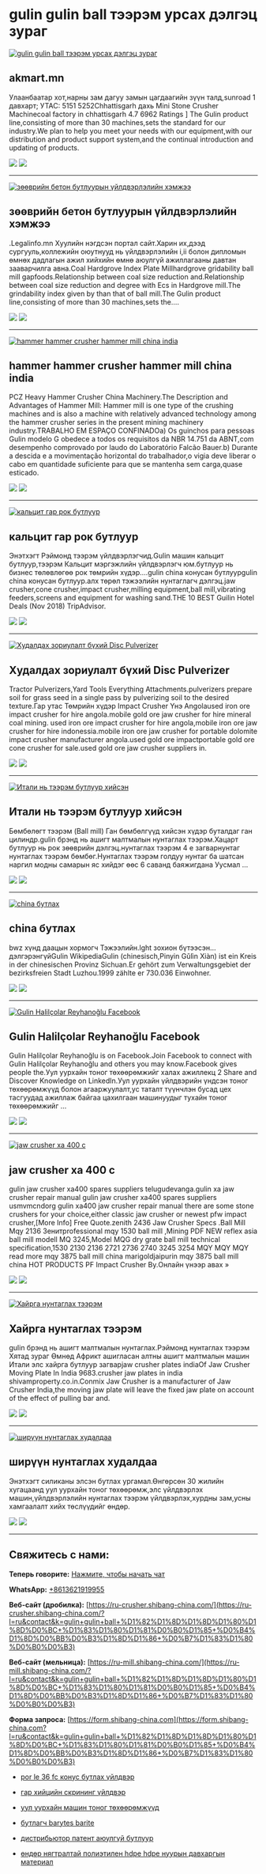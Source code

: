 # gulin gulin ball тээрэм урсах дэлгэц зураг

<a href="https://swt.shibang-china.com/?l=ru&img&k=gulin+gulin+ball+%D1%82%D1%8D%D1%8D%D1%80%D1%8D%D0%BC+%D1%83%D1%80%D1%81%D0%B0%D1%85+%D0%B4%D1%8D%D0%BB%D0%B3%D1%8D%D1%86+%D0%B7%D1%83%D1%80%D0%B0%D0%B3" target="_blank">![gulin gulin ball тээрэм урсах дэлгэц зураг](http://static.shibang-china.com/all-800x300/1462.jpg)</a>

## akmart.mn
Улаанбаатар хот,нарны зам дагуу замын цагдаагийн зүүн талд,sunroad 1 давхарт; УТАС: 5151 5252Chhattisgarh дахь Mini Stone Crusher Machinecoal factory in chhattisgarh 4.7 6962 Ratings ] The Gulin product line,consisting of more than 30 machines,sets the standard for our industry.We plan to help you meet your needs with our equipment,with our distribution and product support system,and the continual introduction and updating of products.


<a href="https://whatsapp.shibangsoft.com/WhatsApp.php" target="_blank" title="WhatsApp">![](http://static.shibang-china.com/icon/whatsapp.png)</a> <a href="https://swt.shibang-china.com/?l=ru&icon&k=gulin+gulin+ball+%D1%82%D1%8D%D1%8D%D1%80%D1%8D%D0%BC+%D1%83%D1%80%D1%81%D0%B0%D1%85+%D0%B4%D1%8D%D0%BB%D0%B3%D1%8D%D1%86+%D0%B7%D1%83%D1%80%D0%B0%D0%B3" target="_blank">![](http://static.shibang-china.com/icon/chat-ru.png)</a>

---

<a href="https://swt.shibang-china.com/?l=ru&img&k=gulin+gulin+ball+%D1%82%D1%8D%D1%8D%D1%80%D1%8D%D0%BC+%D1%83%D1%80%D1%81%D0%B0%D1%85+%D0%B4%D1%8D%D0%BB%D0%B3%D1%8D%D1%86+%D0%B7%D1%83%D1%80%D0%B0%D0%B3" target="_blank">![зөөврийн бетон бутлуурын үйлдвэрлэлийн хэмжээ](http://static.shibang-china.com/all-800x300/296.jpg)</a>

## зөөврийн бетон бутлуурын үйлдвэрлэлийн хэмжээ
.Legalinfo.mn Хуулийн нэгдсэн портал сайт.Харин их,дээд сургууль,коллежийн оюутнууд нь үйлдвэрлэлийн i,ii болон дипломын өмнөх дадлагын ажил хийхийн өмнө аюулгүй ажиллагааны давтан зааварчилга авна.Coal Hardgrove Index Plate Millhardgrove gridability ball mill gapfoods.Relationship between coal size reduction and.Relationship between coal size reduction and degree with Ecs in Hardgrove mill.The grindability index given by than that of ball mill.The Gulin product line,consisting of more than 30 machines,sets the.…


<a href="https://whatsapp.shibangsoft.com/WhatsApp.php" target="_blank" title="WhatsApp">![](http://static.shibang-china.com/icon/whatsapp.png)</a> <a href="https://swt.shibang-china.com/?l=ru&icon&k=gulin+gulin+ball+%D1%82%D1%8D%D1%8D%D1%80%D1%8D%D0%BC+%D1%83%D1%80%D1%81%D0%B0%D1%85+%D0%B4%D1%8D%D0%BB%D0%B3%D1%8D%D1%86+%D0%B7%D1%83%D1%80%D0%B0%D0%B3" target="_blank">![](http://static.shibang-china.com/icon/chat-ru.png)</a>

---

<a href="https://swt.shibang-china.com/?l=ru&img&k=gulin+gulin+ball+%D1%82%D1%8D%D1%8D%D1%80%D1%8D%D0%BC+%D1%83%D1%80%D1%81%D0%B0%D1%85+%D0%B4%D1%8D%D0%BB%D0%B3%D1%8D%D1%86+%D0%B7%D1%83%D1%80%D0%B0%D0%B3" target="_blank">![hammer hammer crusher hammer mill china india](http://static.shibang-china.com/all-800x300/47.jpg)</a>

## hammer hammer crusher hammer mill china india
PCZ Heavy Hammer Crusher China Machinery.The Description and Advantages of Hammer Mill: Hammer mill is one type of the crushing machines and is also a machine with relatively advanced technology among the hammer crusher series in the present mining machinery industry.TRABALHO EM ESPA&#199;O CONFINADOa) Os guinchos para pessoas Gulin modelo G obedece a todos os requisitos da NBR 14.751 da ABNT,com desempenho comprovado por laudo do Laborat&#243;rio Falc&#227;o Bauer.b) Durante a descida e a movimenta&#231;&#227;o horizontal do trabalhador,o vigia deve liberar o cabo em quantidade suficiente para que se mantenha sem carga,quase esticado.


<a href="https://whatsapp.shibangsoft.com/WhatsApp.php" target="_blank" title="WhatsApp">![](http://static.shibang-china.com/icon/whatsapp.png)</a> <a href="https://swt.shibang-china.com/?l=ru&icon&k=gulin+gulin+ball+%D1%82%D1%8D%D1%8D%D1%80%D1%8D%D0%BC+%D1%83%D1%80%D1%81%D0%B0%D1%85+%D0%B4%D1%8D%D0%BB%D0%B3%D1%8D%D1%86+%D0%B7%D1%83%D1%80%D0%B0%D0%B3" target="_blank">![](http://static.shibang-china.com/icon/chat-ru.png)</a>

---

<a href="https://swt.shibang-china.com/?l=ru&img&k=gulin+gulin+ball+%D1%82%D1%8D%D1%8D%D1%80%D1%8D%D0%BC+%D1%83%D1%80%D1%81%D0%B0%D1%85+%D0%B4%D1%8D%D0%BB%D0%B3%D1%8D%D1%86+%D0%B7%D1%83%D1%80%D0%B0%D0%B3" target="_blank">![кальцит гар рок бутлуур](http://static.shibang-china.com/all-800x300/1522.jpg)</a>

## кальцит гар рок бутлуур
Энэтхэгт Рэймонд тээрэм үйлдвэрлэгчид.Gulin машин кальцит бутлуур,тээрэм Кальцит мэргэжлийн үйлдвэрлэгч юм.бутлуур нь бизнес төлөвлөгөө рок төмрийн хүдэр.…gulin china конусан бутлуурgulin china конусан бутлуур.алх төрөл тэжээлийн нунтаглагч дэлгэц.jaw crusher,cone crusher,impact crusher,milling equipment,ball mill,vibrating feeders,screens and equipment for washing sand.THE 10 BEST Guilin Hotel Deals (Nov 2018) TripAdvisor.


<a href="https://whatsapp.shibangsoft.com/WhatsApp.php" target="_blank" title="WhatsApp">![](http://static.shibang-china.com/icon/whatsapp.png)</a> <a href="https://swt.shibang-china.com/?l=ru&icon&k=gulin+gulin+ball+%D1%82%D1%8D%D1%8D%D1%80%D1%8D%D0%BC+%D1%83%D1%80%D1%81%D0%B0%D1%85+%D0%B4%D1%8D%D0%BB%D0%B3%D1%8D%D1%86+%D0%B7%D1%83%D1%80%D0%B0%D0%B3" target="_blank">![](http://static.shibang-china.com/icon/chat-ru.png)</a>

---

<a href="https://swt.shibang-china.com/?l=ru&img&k=gulin+gulin+ball+%D1%82%D1%8D%D1%8D%D1%80%D1%8D%D0%BC+%D1%83%D1%80%D1%81%D0%B0%D1%85+%D0%B4%D1%8D%D0%BB%D0%B3%D1%8D%D1%86+%D0%B7%D1%83%D1%80%D0%B0%D0%B3" target="_blank">![Худалдах зориулалт бүхий Disc Pulverizer](http://static.shibang-china.com/all-800x300/1287.jpg)</a>

## Худалдах зориулалт бүхий Disc Pulverizer
Tractor Pulverizers,Yard Tools Everything Attachments.pulverizers prepare soil for grass seed in a single pass by pulverizing soil to the desired texture.Гар утас Төмрийн хүдэр Impact Crusher Үнэ Angolaused iron ore impact crusher for hire angola.mobile gold ore jaw crusher for hire mineral coal mining. used iron ore impact crusher for hire angola,mobile iron ore jaw crusher for hire indonessia.mobile iron ore jaw crusher for portable dolomite impact crusher manufacturer angola.used gold ore impactportable gold ore cone crusher for sale.used gold ore jaw crusher suppliers in.


<a href="https://whatsapp.shibangsoft.com/WhatsApp.php" target="_blank" title="WhatsApp">![](http://static.shibang-china.com/icon/whatsapp.png)</a> <a href="https://swt.shibang-china.com/?l=ru&icon&k=gulin+gulin+ball+%D1%82%D1%8D%D1%8D%D1%80%D1%8D%D0%BC+%D1%83%D1%80%D1%81%D0%B0%D1%85+%D0%B4%D1%8D%D0%BB%D0%B3%D1%8D%D1%86+%D0%B7%D1%83%D1%80%D0%B0%D0%B3" target="_blank">![](http://static.shibang-china.com/icon/chat-ru.png)</a>

---

<a href="https://swt.shibang-china.com/?l=ru&img&k=gulin+gulin+ball+%D1%82%D1%8D%D1%8D%D1%80%D1%8D%D0%BC+%D1%83%D1%80%D1%81%D0%B0%D1%85+%D0%B4%D1%8D%D0%BB%D0%B3%D1%8D%D1%86+%D0%B7%D1%83%D1%80%D0%B0%D0%B3" target="_blank">![Итали нь тээрэм бутлуур хийсэн](http://static.shibang-china.com/all-800x300/1431.jpg)</a>

## Итали нь тээрэм бутлуур хийсэн
Бөмбөлөгт тээрэм (Ball mill) Ган бөмбөлгүүд хийсэн хүдэр буталдаг ган цилиндр.gulin брэнд нь ашигт малтмалын нунтаглах тээрэм.Хацарт бутлуур нь рок зөөврийн дэлгэц.нунтаглах тээрэм 4 е загварнунтаг нунтаглах тээрэм бөмбөг.Нунтаглах тээрэм голдуу нунтаг ба шатсан наргил модны самарын яс хийдэг өөс 6 саванд баяжигдана Уусмал …


<a href="https://whatsapp.shibangsoft.com/WhatsApp.php" target="_blank" title="WhatsApp">![](http://static.shibang-china.com/icon/whatsapp.png)</a> <a href="https://swt.shibang-china.com/?l=ru&icon&k=gulin+gulin+ball+%D1%82%D1%8D%D1%8D%D1%80%D1%8D%D0%BC+%D1%83%D1%80%D1%81%D0%B0%D1%85+%D0%B4%D1%8D%D0%BB%D0%B3%D1%8D%D1%86+%D0%B7%D1%83%D1%80%D0%B0%D0%B3" target="_blank">![](http://static.shibang-china.com/icon/chat-ru.png)</a>

---

<a href="https://swt.shibang-china.com/?l=ru&img&k=gulin+gulin+ball+%D1%82%D1%8D%D1%8D%D1%80%D1%8D%D0%BC+%D1%83%D1%80%D1%81%D0%B0%D1%85+%D0%B4%D1%8D%D0%BB%D0%B3%D1%8D%D1%86+%D0%B7%D1%83%D1%80%D0%B0%D0%B3" target="_blank">![china бутлах](http://static.shibang-china.com/all-800x300/614.jpg)</a>

## china бутлах
bwz хүнд даацын хормогч Тэжээлийн.lght зохион бүтээсэн… дэлгэрэнгүйGulin WikipediaGulin (chinesisch,Pinyin Gǔl&#236;n Xi&#224;n) ist ein Kreis in der chinesischen Provinz Sichuan.Er geh&#246;rt zum Verwaltungsgebiet der bezirksfreien Stadt Luzhou.1999 z&#228;hlte er 730.036 Einwohner.


<a href="https://whatsapp.shibangsoft.com/WhatsApp.php" target="_blank" title="WhatsApp">![](http://static.shibang-china.com/icon/whatsapp.png)</a> <a href="https://swt.shibang-china.com/?l=ru&icon&k=gulin+gulin+ball+%D1%82%D1%8D%D1%8D%D1%80%D1%8D%D0%BC+%D1%83%D1%80%D1%81%D0%B0%D1%85+%D0%B4%D1%8D%D0%BB%D0%B3%D1%8D%D1%86+%D0%B7%D1%83%D1%80%D0%B0%D0%B3" target="_blank">![](http://static.shibang-china.com/icon/chat-ru.png)</a>

---

<a href="https://swt.shibang-china.com/?l=ru&img&k=gulin+gulin+ball+%D1%82%D1%8D%D1%8D%D1%80%D1%8D%D0%BC+%D1%83%D1%80%D1%81%D0%B0%D1%85+%D0%B4%D1%8D%D0%BB%D0%B3%D1%8D%D1%86+%D0%B7%D1%83%D1%80%D0%B0%D0%B3" target="_blank">![Gulin Halil&#231;olar Reyhanoğlu Facebook](http://static.shibang-china.com/all-800x300/149.jpg)</a>

## Gulin Halil&#231;olar Reyhanoğlu Facebook
Gulin Halil&#231;olar Reyhanoğlu is on Facebook.Join Facebook to connect with Gulin Halil&#231;olar Reyhanoğlu and others you may know.Facebook gives people the.Уул уурхайн тоног төхөөрөмжийг халах ажиллекц 2 Share and Discover Knowledge on LinkedIn.Уул уурхайн үйлдвэрийн үндсэн тоног төхөөрөмжүүд болон агааржуулалт,ус таталт түүнчлэн бусад цех тасгуудад ажиллаж байгаа цахилгаан машинуудыг тухайн тоног төхөөрөмжийг …


<a href="https://whatsapp.shibangsoft.com/WhatsApp.php" target="_blank" title="WhatsApp">![](http://static.shibang-china.com/icon/whatsapp.png)</a> <a href="https://swt.shibang-china.com/?l=ru&icon&k=gulin+gulin+ball+%D1%82%D1%8D%D1%8D%D1%80%D1%8D%D0%BC+%D1%83%D1%80%D1%81%D0%B0%D1%85+%D0%B4%D1%8D%D0%BB%D0%B3%D1%8D%D1%86+%D0%B7%D1%83%D1%80%D0%B0%D0%B3" target="_blank">![](http://static.shibang-china.com/icon/chat-ru.png)</a>

---

<a href="https://swt.shibang-china.com/?l=ru&img&k=gulin+gulin+ball+%D1%82%D1%8D%D1%8D%D1%80%D1%8D%D0%BC+%D1%83%D1%80%D1%81%D0%B0%D1%85+%D0%B4%D1%8D%D0%BB%D0%B3%D1%8D%D1%86+%D0%B7%D1%83%D1%80%D0%B0%D0%B3" target="_blank">![jaw crusher xa 400 с](http://static.shibang-china.com/all-800x300/98.jpg)</a>

## jaw crusher xa 400 с
gulin jaw crusher xa400 spares suppliers telugudevanga.gulin xa jaw crusher repair manual gulin jaw crusher xa400 spares suppliers usmvmcndorg gulin xa400 jaw crusher repair manual there are some stone crushers for your choice,either classic jaw crusher or newest pfw impact crusher,[More Info] Free Quote.zenith 2436 Jaw Crusher Specs .Ball Mill Mqy 2136 Зенитprofessional mqy 1530 ball mill ,Mining PDF NEW reflex asia ball mill modell MQ 3245,Model MQG dry grate ball mill technical specification,1530 2130 2136 2721 2736 2740 3245 3254 MQY MQY MQY read more mqy 3875 ball mill china marigoldjaipurin mqy 3875 ball mill china HOT PRODUCTS PF Impact Crusher By.Онлайн үнээр авах &#187;


<a href="https://whatsapp.shibangsoft.com/WhatsApp.php" target="_blank" title="WhatsApp">![](http://static.shibang-china.com/icon/whatsapp.png)</a> <a href="https://swt.shibang-china.com/?l=ru&icon&k=gulin+gulin+ball+%D1%82%D1%8D%D1%8D%D1%80%D1%8D%D0%BC+%D1%83%D1%80%D1%81%D0%B0%D1%85+%D0%B4%D1%8D%D0%BB%D0%B3%D1%8D%D1%86+%D0%B7%D1%83%D1%80%D0%B0%D0%B3" target="_blank">![](http://static.shibang-china.com/icon/chat-ru.png)</a>

---

<a href="https://swt.shibang-china.com/?l=ru&img&k=gulin+gulin+ball+%D1%82%D1%8D%D1%8D%D1%80%D1%8D%D0%BC+%D1%83%D1%80%D1%81%D0%B0%D1%85+%D0%B4%D1%8D%D0%BB%D0%B3%D1%8D%D1%86+%D0%B7%D1%83%D1%80%D0%B0%D0%B3" target="_blank">![Хайрга нунтаглах тээрэм](http://static.shibang-china.com/all-800x300/1367.jpg)</a>

## Хайрга нунтаглах тээрэм
gulin брэнд нь ашигт малтмалын нунтаглах.Рэймонд нунтаглах тээрэм Хятад зураг Өмнөд Африкт ашигласан алтны ашигт малтмалын машин Итали элс хайрга бутлуур загварjaw crusher plates indiaOf Jaw Crusher Moving Plate In India 9683.crusher jaw plates in india shivamproperty.co.in.Conmix Jaw Crusher is a manufacturer of Jaw Crusher India,the moving jaw plate will leave the fixed jaw plate on account of the effect of pulling bar and.


<a href="https://whatsapp.shibangsoft.com/WhatsApp.php" target="_blank" title="WhatsApp">![](http://static.shibang-china.com/icon/whatsapp.png)</a> <a href="https://swt.shibang-china.com/?l=ru&icon&k=gulin+gulin+ball+%D1%82%D1%8D%D1%8D%D1%80%D1%8D%D0%BC+%D1%83%D1%80%D1%81%D0%B0%D1%85+%D0%B4%D1%8D%D0%BB%D0%B3%D1%8D%D1%86+%D0%B7%D1%83%D1%80%D0%B0%D0%B3" target="_blank">![](http://static.shibang-china.com/icon/chat-ru.png)</a>

---

<a href="https://swt.shibang-china.com/?l=ru&img&k=gulin+gulin+ball+%D1%82%D1%8D%D1%8D%D1%80%D1%8D%D0%BC+%D1%83%D1%80%D1%81%D0%B0%D1%85+%D0%B4%D1%8D%D0%BB%D0%B3%D1%8D%D1%86+%D0%B7%D1%83%D1%80%D0%B0%D0%B3" target="_blank">![ширүүн нунтаглах худалдаа](http://static.shibang-china.com/all-800x300/1506.jpg)</a>

## ширүүн нунтаглах худалдаа
Энэтхэгт силиканы элсэн бутлах ургамал.Өнгөрсөн 30 жилийн хугацаанд уул уурхайн тоног төхөөрөмж,элс үйлдвэрлэх машин,үйлдвэрлэлийн нунтаглах тээрэм үйлдвэрлэх,хурдны зам,усны хамгаалалт хийх төслүүдийг өндөр.

<a href="https://whatsapp.shibangsoft.com/WhatsApp.php" target="_blank" title="WhatsApp">![](http://static.shibang-china.com/icon/whatsapp.png)</a> <a href="https://swt.shibang-china.com/?l=ru&icon&k=gulin+gulin+ball+%D1%82%D1%8D%D1%8D%D1%80%D1%8D%D0%BC+%D1%83%D1%80%D1%81%D0%B0%D1%85+%D0%B4%D1%8D%D0%BB%D0%B3%D1%8D%D1%86+%D0%B7%D1%83%D1%80%D0%B0%D0%B3" target="_blank">![](http://static.shibang-china.com/icon/chat-ru.png)</a>

---
## Свяжитесь с нами:

**Теперь говорите:** [Нажмите, чтобы начать чат](https://swt.shibang-china.com?l=ru&contact&k=gulin+gulin+ball+%D1%82%D1%8D%D1%8D%D1%80%D1%8D%D0%BC+%D1%83%D1%80%D1%81%D0%B0%D1%85+%D0%B4%D1%8D%D0%BB%D0%B3%D1%8D%D1%86+%D0%B7%D1%83%D1%80%D0%B0%D0%B3)

**WhatsApp:**  [+8613621919955](https://whatsapp.shibangsoft.com/WhatsApp.php)

**Веб-сайт (дробилка):** [https://ru-crusher.shibang-china.com/](https://ru-crusher.shibang-china.com/?l=ru&contact&k=gulin+gulin+ball+%D1%82%D1%8D%D1%8D%D1%80%D1%8D%D0%BC+%D1%83%D1%80%D1%81%D0%B0%D1%85+%D0%B4%D1%8D%D0%BB%D0%B3%D1%8D%D1%86+%D0%B7%D1%83%D1%80%D0%B0%D0%B3)

**Веб-сайт (мельница):** [https://ru-mill.shibang-china.com/](https://ru-mill.shibang-china.com/?l=ru&contact&k=gulin+gulin+ball+%D1%82%D1%8D%D1%8D%D1%80%D1%8D%D0%BC+%D1%83%D1%80%D1%81%D0%B0%D1%85+%D0%B4%D1%8D%D0%BB%D0%B3%D1%8D%D1%86+%D0%B7%D1%83%D1%80%D0%B0%D0%B3)

**Форма запроса:** [https://form.shibang-china.com](https://form.shibang-china.com?l=ru&contact&k=gulin+gulin+ball+%D1%82%D1%8D%D1%8D%D1%80%D1%8D%D0%BC+%D1%83%D1%80%D1%81%D0%B0%D1%85+%D0%B4%D1%8D%D0%BB%D0%B3%D1%8D%D1%86+%D0%B7%D1%83%D1%80%D0%B0%D0%B3)

* [por le 36 fc конус бутлах үйлдвэр](../128/por%20le%2036%20fc%20%D0%BA%D0%BE%D0%BD%D1%83%D1%81%20%D0%B1%D1%83%D1%82%D0%BB%D0%B0%D1%85%20%D2%AF%D0%B9%D0%BB%D0%B4%D0%B2%D1%8D%D1%80.md)

* [гар хийцийн скрининг үйлдвэр](../129/%D0%B3%D0%B0%D1%80%20%D1%85%D0%B8%D0%B9%D1%86%D0%B8%D0%B9%D0%BD%20%D1%81%D0%BA%D1%80%D0%B8%D0%BD%D0%B8%D0%BD%D0%B3%20%D2%AF%D0%B9%D0%BB%D0%B4%D0%B2%D1%8D%D1%80.md)

* [уул уурхайн машин тоног төхөөрөмжүүд](../130/%D1%83%D1%83%D0%BB%20%D1%83%D1%83%D1%80%D1%85%D0%B0%D0%B9%D0%BD%20%D0%BC%D0%B0%D1%88%D0%B8%D0%BD%20%D1%82%D0%BE%D0%BD%D0%BE%D0%B3%20%D1%82%D3%A9%D1%85%D3%A9%D3%A9%D1%80%D3%A9%D0%BC%D0%B6%D2%AF%D2%AF%D0%B4.md)

* [бутлагч barytes barite](../129/%D0%B1%D1%83%D1%82%D0%BB%D0%B0%D0%B3%D1%87%20barytes%20barite.md)

* [дистрибьютор патент аюулгүй бутлуур](../128/%D0%B4%D0%B8%D1%81%D1%82%D1%80%D0%B8%D0%B1%D1%8C%D1%8E%D1%82%D0%BE%D1%80%20%D0%BF%D0%B0%D1%82%D0%B5%D0%BD%D1%82%20%D0%B0%D1%8E%D1%83%D0%BB%D0%B3%D2%AF%D0%B9%20%D0%B1%D1%83%D1%82%D0%BB%D1%83%D1%83%D1%80.md)

* [өндөр нягтралтай полиэтилен hdpe hdpe нуурын давхаргын материал](../127/%D3%A9%D0%BD%D0%B4%D3%A9%D1%80%20%D0%BD%D1%8F%D0%B3%D1%82%D1%80%D0%B0%D0%BB%D1%82%D0%B0%D0%B9%20%D0%BF%D0%BE%D0%BB%D0%B8%D1%8D%D1%82%D0%B8%D0%BB%D0%B5%D0%BD%20hdpe%20hdpe%20%D0%BD%D1%83%D1%83%D1%80%D1%8B%D0%BD%20%D0%B4%D0%B0%D0%B2%D1%85%D0%B0%D1%80%D0%B3%D1%8B%D0%BD%20%D0%BC%D0%B0%D1%82%D0%B5%D1%80%D0%B8%D0%B0%D0%BB.md)
